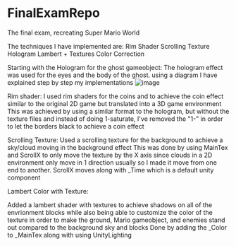 # FinalExamRepo
The final exam, recreating Super Mario World

The techniques I have implemented are:
Rim Shader
Scrolling Texture
Hologram
Lambert + Textures Color Correction

Starting with the Hologram for the ghost gameobject:
The hologram effect was used for the eyes and the body of the ghost.
using a diagram I have explained step by step my implementations
![image](https://github.com/user-attachments/assets/d8b2c84d-d033-4a96-9eb3-9bb5bad7e48d)

Rim shader:
I used rim shaders for the coins and to achieve the coin effect similar to the original 2D game but translated into a 3D game environment
This was achieved by using a similar format to the hologram, but without the texture files and instead of doing 1-saturate, I've removed the "1-" in order to let the borders black to achieve a coin effect

Scrolling Texture:
Used a scrolling texture for the background to achieve a sky/cloud moving in the background effect
This was done by using MainTex and ScrollX to only move the texture by the X axis since clouds in a 2D environment only move in 1 direction usually so I made it move from one end to another. ScrollX moves along with _Time which is a default unity component

Lambert Color with Texture:

Added a lambert shader with textures to achieve shadows on all of the envrionment blocks while also being able to customize the color of the texture in order to make the ground, Mario gameobject, and enemies stand out compared to the background sky and blocks
Done by adding the _Color to _MainTex along with using UnityLighting

